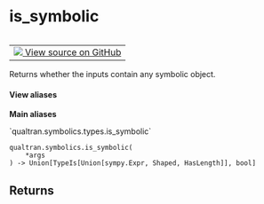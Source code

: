 # is_symbolic


<table class="tfo-notebook-buttons tfo-api nocontent" align="left">
<td>
  <a target="_blank" href="https://github.com/quantumlib/Qualtran/blob/main/qualtran/symbolics/types.py#L124-L143">
    <img src="https://www.tensorflow.org/images/GitHub-Mark-32px.png" />
    View source on GitHub
  </a>
</td>
</table>



Returns whether the inputs contain any symbolic object.


<section class="expandable">
  <h4 class="showalways">View aliases</h4>
  <p>
<b>Main aliases</b>
<p>`qualtran.symbolics.types.is_symbolic`</p>
</p>
</section>

<pre class="devsite-click-to-copy prettyprint lang-py tfo-signature-link">
<code>qualtran.symbolics.is_symbolic(
    *args
) -> Union[TypeIs[Union[sympy.Expr, Shaped, HasLength]], bool]
</code></pre>



<!-- Placeholder for "Used in" -->


<h2 class="add-link">Returns</h2>


